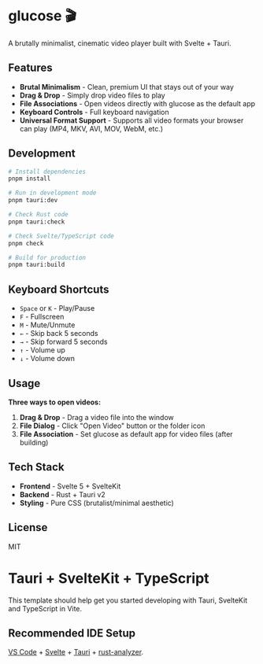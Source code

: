 # glucose 🎬

A brutally minimalist, cinematic video player built with Svelte + Tauri.

## Features

- **Brutal Minimalism** - Clean, premium UI that stays out of your way
- **Drag & Drop** - Simply drop video files to play
- **File Associations** - Open videos directly with glucose as the default app
- **Keyboard Controls** - Full keyboard navigation
- **Universal Format Support** - Supports all video formats your browser can play (MP4, MKV, AVI, MOV, WebM, etc.)

## Development

```bash
# Install dependencies
pnpm install

# Run in development mode
pnpm tauri:dev

# Check Rust code
pnpm tauri:check

# Check Svelte/TypeScript code
pnpm check

# Build for production
pnpm tauri:build
```

## Keyboard Shortcuts

- `Space` or `K` - Play/Pause
- `F` - Fullscreen
- `M` - Mute/Unmute
- `←` - Skip back 5 seconds
- `→` - Skip forward 5 seconds
- `↑` - Volume up
- `↓` - Volume down

## Usage

**Three ways to open videos:**

1. **Drag & Drop** - Drag a video file into the window
2. **File Dialog** - Click "Open Video" button or the folder icon
3. **File Association** - Set glucose as default app for video files (after building)

## Tech Stack

- **Frontend** - Svelte 5 + SvelteKit
- **Backend** - Rust + Tauri v2
- **Styling** - Pure CSS (brutalist/minimal aesthetic)

## License

MIT

# Tauri + SvelteKit + TypeScript

This template should help get you started developing with Tauri, SvelteKit and TypeScript in Vite.

## Recommended IDE Setup

[VS Code](https://code.visualstudio.com/) + [Svelte](https://marketplace.visualstudio.com/items?itemName=svelte.svelte-vscode) + [Tauri](https://marketplace.visualstudio.com/items?itemName=tauri-apps.tauri-vscode) + [rust-analyzer](https://marketplace.visualstudio.com/items?itemName=rust-lang.rust-analyzer).
